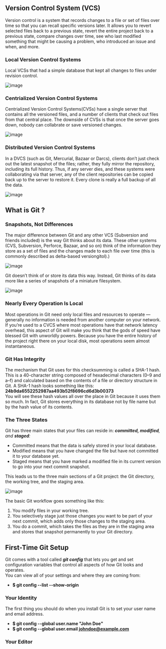 ## Version Control System (VCS)
Version control is a system that records changes to a file or set of files over time so that you can recall specific versions later.
It allows you to revert selected files back to a previous state, revert the entire project back to a previous state, compare changes 
over time, see who last modified something that might be causing a problem, who introduced an issue and when, and more.

### Local Version Control Systems
Local VCSs that had a simple database that kept all changes to files under revision control.

![image](https://github.com/bing1980/Pro-Git/blob/master/img/lvcs.PNG)

### Centrialized Version Control Systems
Centrialized Version Control Systems(CVSs) have a single server that contains all the versioned files, and a number of clients that check out files from that central place. The downside of CVSs is that once the server goes down, nobody can collabrate or save versioned changes.

![image](https://github.com/bing1980/Pro-Git/blob/master/img/cvcs.PNG)


### Distributed Version Control Systems
In a DVCS (such as Git, Mercurial, Bazaar or Darcs), clients don’t just check out the latest snapshot of the files; rather, they fully mirror the repository, including its full history. Thus, if any server dies, and these systems were collaborating via that server, any of the client repositories can be copied back up to the server to restore it. Every clone is really a full backup of all the data.

![image](https://github.com/bing1980/Pro-Git/blob/master/img/dvcs.PNG)


## What is Git ?

### Snapshots, Not Differences
The major difference between Git and any other VCS (Subversion and friends included) is the way Git thinks about its data.
These other systems (CVS, Subversion, Perforce, Bazaar, and so on) think of the information they store as a set of files and the changes made to each file over time (this is commonly described as delta-based versiongitol).)

![image](https://github.com/bing1980/Pro-Git/blob/master/img/store_data_others.PNG)

Git doesn’t think of or store its data this way. Instead, Git thinks of its data more like a series of snapshots of a miniature filesystem.

![image](https://github.com/bing1980/Pro-Git/blob/master/img/store_data_git.PNG)

### Nearly Every Operation Is Local
Most operations in Git need only local files and resources to operate — generally no information is needed from another computer on your network. If you’re used to a CVCS where most operations have that network latency overhead, this aspect of Git will make you think that the gods of speed have blessed Git with unworldly powers. Because you have the entire history of the project right there on your local disk, most operations seem almost instantaneous.

### Git Has Integrity
The mechanism that Git uses for this checksumming is called a SHA-1 hash. This is a 40-character string composed of hexadecimal characters (0–9 and a–f) and calculated based on the contents of a file or directory structure in Git. A SHA-1 hash looks something like this: 
      <br/>**24b9da6552252987aa493b52f8696cd6d3b00373**</br>
You will see these hash values all over the place in Git because it uses them so much. In fact, Git stores everything in its database not by file name but by the hash value of its contents.

### The Three States
Git has three main states that your files can reside in: ***committed, modified**, and **staged**:*
* Committed means that the data is safely stored in your local database.
* Modified means that you have changed the file but have not committed it to your database yet.
* Staged means that you have marked a modified file in its current version to go into your next commit snapshot.

This leads us to the three main sections of a Git project: the Git directory, the working tree, and the staging area.

![image](https://github.com/bing1980/Pro-Git/blob/master/img/three_states.PNG)

The basic Git workflow goes something like this:
1. You modify files in your working tree.
2. You selectively stage just those changes you want to be part of your next commit, which adds only those changes to the staging area.
3. You do a commit, which takes the files as they are in the staging area and stores that snapshot permanently to your Git directory.

## First-Time Git Setup
Git comes with a tool called ***git config*** that lets you get and set configuration variables that control all aspects of how Git looks and operates.  
You can view all of your settings and where they are coming from:
* **$ git config --list --show-origin**
### Your Identity
The first thing you should do when you install Git is to set your user name and email address.  
* **$ git config --global user.name "John Doe"**
* **$ git config --global user.email johndoe@example.com**
### Your Editor
